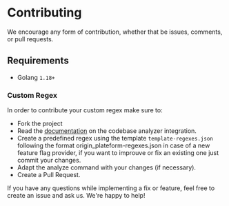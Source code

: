 # Contributing
We encourage any form of contribution, whether that be issues, comments, or pull requests.

## Requirements
- Golang `1.18+`

### Custom Regex

In order to contribute your custom regex make sure to:

- Fork the project
- Read the [documentation](https://docs.developers.flagship.io/docs/codebase-analyzer) on the codebase analyzer integration.
- Create a predefined regex using the template `template-regexes.json` following the format origin_plateform-regexes.json in case of a new feature flag provider, if you want to improuve or fix an existing one just commit your changes.
- Adapt the analyze command with your changes (if necessary).
- Create a Pull Request.

If you have any questions while implementing a fix or feature, feel free to create an issue and ask us. We're happy to help!

